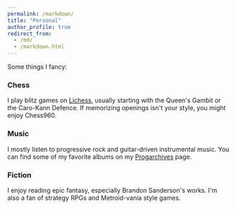 ```yaml
---
permalink: /markdown/
title: "Personal"
author_profile: true
redirect_from: 
  - /md/
  - /markdown.html
---
```



<p>Some things I fancy:</p>

<h3>Chess</h3>
<p>
I play blitz games on <a
href="https://lichess.org/@/nickpappu">Lichess</a>, usually starting
with the Queen's Gambit or the Caro-Kann Defence. If memorizing
openings isn't your style, you might enjoy Chess960.
</p>

<h3>Music</h3>

I mostly listen to progressive rock and guitar-driven instrumental
music. You can find some of my favorite albums on my
<a href="http://www.progarchives.com/Collaborators.asp?id=73264&listreviews=rate&showall=true#reviews">Progarchives</a> page.

<h3>Fiction</h3>

<p>
I enjoy reading epic fantasy, especially Brandon Sanderson's works.
I'm also a fan of strategy RPGs and Metroid-vania style games.
</p>

